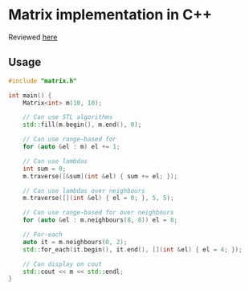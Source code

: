 # Matrix implementation in C++

Reviewed [here](https://codereview.stackexchange.com/q/281241/51699)

## Usage

```c++
#include "matrix.h"

int main() {
    Matrix<int> m(10, 10);

    // Can use STL algorithms
    std::fill(m.begin(), m.end(), 0);

    // Can use range-based for
    for (auto &el : m) el += 1;

    // Can use lambdas
    int sum = 0;
    m.traverse([&sum](int &el) { sum += el; });

    // Can use lambdas over neighbours
    m.traverse([](int &el) { el = 0; }, 5, 5);

    // Can use range-based for over neighbours
    for (auto &el : m.neighbours(8, 8)) el = 8;

    // For-each
    auto it = m.neighbours(0, 2);
    std::for_each(it.begin(), it.end(), [](int &el) { el = 4; });

    // Can display on cout
    std::cout << m << std::endl;
}
```
